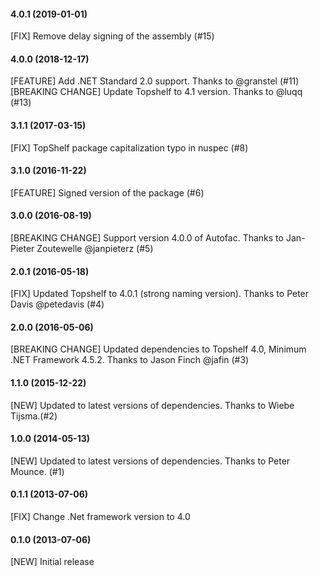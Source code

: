 #### 4.0.1 (2019-01-01)

 [FIX] Remove delay signing of the assembly (#15)
 
#### 4.0.0 (2018-12-17)

 [FEATURE] Add .NET Standard 2.0 support. Thanks to @granstel (#11)
 [BREAKING CHANGE] Update Topshelf to 4.1 version. Thanks to @luqq (#13)

#### 3.1.1 (2017-03-15)

 [FIX] TopShelf package capitalization typo in nuspec (#8)

#### 3.1.0 (2016-11-22)

 [FEATURE] Signed version of the package (#6)

#### 3.0.0 (2016-08-19)

 [BREAKING CHANGE] Support version 4.0.0 of Autofac. Thanks to Jan-Pieter Zoutewelle @janpieterz (#5)

#### 2.0.1 (2016-05-18)

 [FIX] Updated Topshelf to 4.0.1 (strong naming version). Thanks to Peter Davis @petedavis (#4)

#### 2.0.0 (2016-05-06)

 [BREAKING CHANGE] Updated dependencies to Topshelf 4.0, Minimum .NET Framework 4.5.2. Thanks to Jason Finch @jafin (#3)

#### 1.1.0 (2015-12-22)

 [NEW] Updated to latest versions of dependencies. Thanks to Wiebe Tijsma.(#2)

#### 1.0.0 (2014-05-13)

 [NEW] Updated to latest versions of dependencies. Thanks to Peter Mounce. (#1) 

#### 0.1.1 (2013-07-06)

 [FIX] Change .Net framework version to 4.0

#### 0.1.0 (2013-07-06)

 [NEW] Initial release
